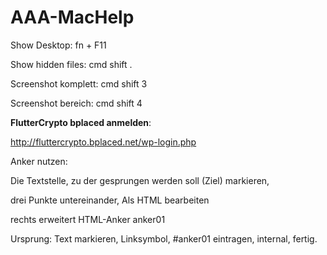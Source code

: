 # AAA-MacHelp

Show Desktop: fn + F11

Show hidden files: cmd shift .

Screenshot komplett: cmd shift 3

Screenshot bereich: cmd shift 4



**FlutterCrypto bplaced anmelden**:

http://fluttercrypto.bplaced.net/wp-login.php


Anker nutzen:

Die Textstelle, zu der gesprungen werden soll (Ziel) markieren, 

drei Punkte untereinander, Als HTML bearbeiten

rechts erweitert HTML-Anker anker01

Ursprung: Text markieren, Linksymbol, #anker01 eintragen, internal, fertig.
